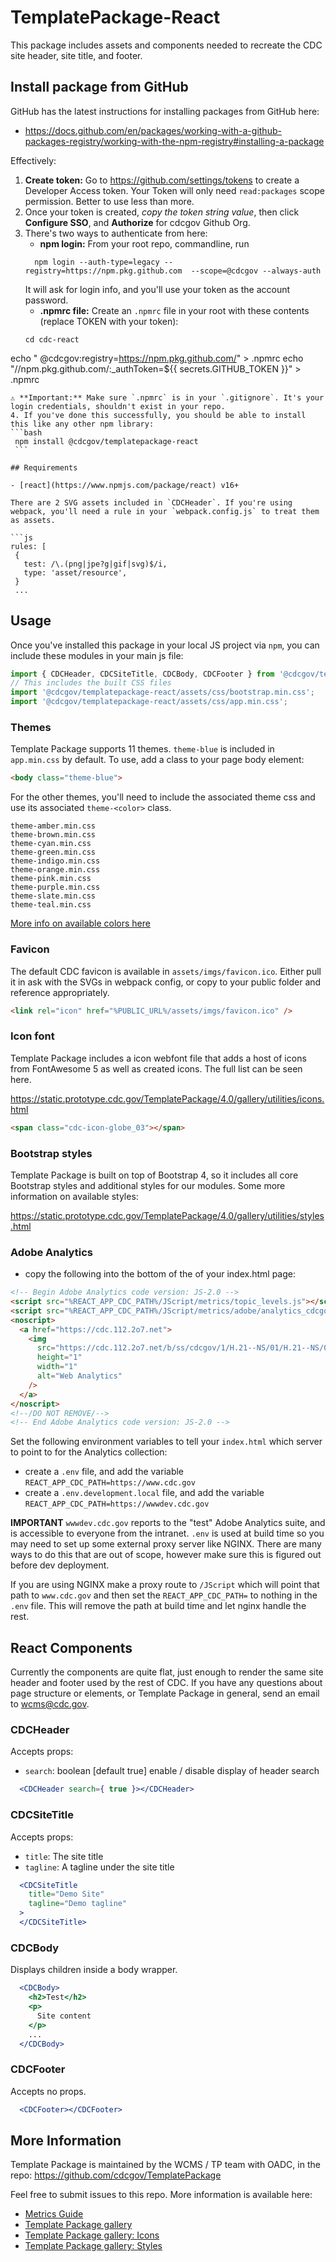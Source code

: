 # TemplatePackage-React

This package includes assets and components needed to recreate the CDC site header, site title, and footer.

## Install package from GitHub

GitHub has the latest instructions for installing packages from GitHub here:
- https://docs.github.com/en/packages/working-with-a-github-packages-registry/working-with-the-npm-registry#installing-a-package

Effectively:

1. **Create token:** Go to https://github.com/settings/tokens to create a Developer Access token. Your Token will only need `read:packages` scope permission. Better to use less than more.
2. Once your token is created, *copy the token string value*, then click **Configure SSO**, and **Authorize** for cdcgov Github Org.
3. There's two ways to authenticate from here:
   - **npm login:** From your root repo, commandline, run <br/>
   ```
	 npm login --auth-type=legacy --registry=https://npm.pkg.github.com  --scope=@cdcgov --always-auth
	```
	It will ask for login info, and you'll use your token as the account password.
   - **.npmrc file:** Create an `.npmrc` file in your root with these contents (replace TOKEN with your token):
   ```
   cd cdc-react
  echo " @cdcgov:registry=https://npm.pkg.github.com/" > .npmrc
  echo "//npm.pkg.github.com/:_authToken=${{ secrets.GITHUB_TOKEN }}" > .npmrc
   ```
   ⚠️ **Important:** Make sure `.npmrc` is in your `.gitignore`. It's your login credentials, shouldn't exist in your repo.
4. If you've done this successfully, you should be able to install this like any other npm library:
   ```bash
	npm install @cdcgov/templatepackage-react
	```

## Requirements

- [react](https://www.npmjs.com/package/react) v16+

There are 2 SVG assets included in `CDCHeader`. If you're using webpack, you'll need a rule in your `webpack.config.js` to treat them as assets.

```js
  rules: [
    {
      test: /\.(png|jpe?g|gif|svg)$/i,
      type: 'asset/resource',
    }
    ...
```
## Usage

Once you've installed this package in your local JS project via `npm`, you can include these modules in your main js file:

```js
import { CDCHeader, CDCSiteTitle, CDCBody, CDCFooter } from '@cdcgov/templatepackage-react';
// This includes the built CSS files
import '@cdcgov/templatepackage-react/assets/css/bootstrap.min.css';
import '@cdcgov/templatepackage-react/assets/css/app.min.css';
```

### Themes

Template Package supports 11 themes. `theme-blue` is included in `app.min.css` by default. To use, add a class to your page body element:

```html
<body class="theme-blue">
```
For the other themes, you'll need to include the associated theme css and use its associated `theme-<color>` class.

```
theme-amber.min.css
theme-brown.min.css
theme-cyan.min.css
theme-green.min.css
theme-indigo.min.css
theme-orange.min.css
theme-pink.min.css
theme-purple.min.css
theme-slate.min.css
theme-teal.min.css
```

[More info on available colors here](https://static.prototype.cdc.gov/TemplatePackage/4.0/gallery/utilities/colors.html)

### Favicon

The default CDC favicon is available in `assets/imgs/favicon.ico`. Either pull it in ask with the SVGs in webpack config, or copy to your public folder and reference appropriately.

```html
<link rel="icon" href="%PUBLIC_URL%/assets/imgs/favicon.ico" />
```

### Icon font

Template Package includes a icon webfont file that adds a host of icons from FontAwesome 5 as well as created icons. The full list can be seen here.

https://static.prototype.cdc.gov/TemplatePackage/4.0/gallery/utilities/icons.html

```html
<span class="cdc-icon-globe_03"></span>
```

### Bootstrap styles

Template Package is built on top of Bootstrap 4, so it includes all core Bootstrap styles and additional styles for our modules. Some more information on available styles:

https://static.prototype.cdc.gov/TemplatePackage/4.0/gallery/utilities/styles.html

### Adobe Analytics

- copy the following into the bottom of the <body> of your index.html page:

```html
<!-- Begin Adobe Analytics code version: JS-2.0 -->
<script src="%REACT_APP_CDC_PATH%/JScript/metrics/topic_levels.js"></script>
<script src="%REACT_APP_CDC_PATH%/JScript/metrics/adobe/analytics_cdcgov.js"></script>
<noscript>
  <a href="https://cdc.112.2o7.net">
    <img
      src="https://cdc.112.2o7.net/b/ss/cdcgov/1/H.21--NS/01/H.21--NS/0"
      height="1"
      width="1"
      alt="Web Analytics"
    />
  </a>
</noscript>
<!--/DO NOT REMOVE/-->
<!-- End Adobe Analytics code version: JS-2.0 -->
```

Set the following environment variables to tell your `index.html` which server to point to for the Analytics collection:

- create a `.env` file, and add the variable
  `REACT_APP_CDC_PATH=https://www.cdc.gov`
- create a `.env.development.local` file, and add the variable
  `REACT_APP_CDC_PATH=https://wwwdev.cdc.gov`

**IMPORTANT**
`wwwdev.cdc.gov` reports to the "test" Adobe Analytics suite, and is accessible to everyone from the intranet. `.env` is used at build time so you may need to set up some external proxy server like NGINX. There are many ways to do this that are out of scope, however make sure this is figured out before dev deployment.

If you are using NGINX make a proxy route to `/JScript` which will point that path to `www.cdc.gov` and then set the `REACT_APP_CDC_PATH=` to nothing in the `.env` file. This will remove the path at build time and let nginx handle the rest.

## React Components

Currently the components are quite flat, just enough to render the same site header and footer used by the rest of CDC. If you have any questions about page structure or elements, or Template Package in general, send an email to wcms@cdc.gov.

### CDCHeader

Accepts props:

- `search`: boolean [default true] enable / disable display of header search

```jsx
  <CDCHeader search={ true }></CDCHeader>
```

### CDCSiteTitle

Accepts props:

- `title`: The site title
- `tagline`: A tagline under the site title

```jsx
  <CDCSiteTitle
    title="Demo Site"
    tagline="Demo tagline"
  >
  </CDCSiteTitle>
```

### CDCBody

Displays children inside a body wrapper.

```jsx
  <CDCBody>
    <h2>Test</h2>
    <p>
      Site content
    </p>
    ...
  </CDCBody>
```

### CDCFooter

Accepts no props.

```jsx
  <CDCFooter></CDCFooter>
```

## More Information

Template Package is maintained by the WCMS / TP team with OADC, in the repo:
https://github.com/cdcgov/TemplatePackage

Feel free to submit issues to this repo. More information is available here:

- [Metrics Guide](http://intranet.cdc.gov/cdcweb/web/metrics/adobe-analytics/metrics-application-guidance.html)
- [Template Package gallery](https://static.prototype.cdc.gov/TemplatePackage/4.0/gallery/)
- [Template Package gallery: Icons](https://static.prototype.cdc.gov/TemplatePackage/4.0/gallery/utilities/icons.html)
- [Template Package gallery: Styles](https://static.prototype.cdc.gov/TemplatePackage/4.0/gallery/utilities/styles.html)
